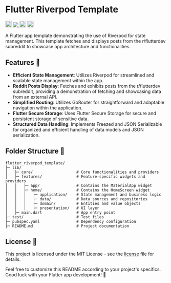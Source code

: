 # Flutter Riverpod Template

<p> 
  <img src="https://github.com/sunenvidiado-nx/flutter-riverpod-template/actions/workflows/test.yaml/badge.svg" height="20"/>
  <a href="https://codecov.io/gh/sunenvidiado-nx/flutter-riverpod-template" > 
    <img src="https://codecov.io/gh/sunenvidiado-nx/flutter-riverpod-template/branch/main/graph/badge.svg?token=PSV5VTSZAI"/> 
  </a>
  <img src="https://img.shields.io/badge/Flutter-%2302569B.svg?style=for-the-badge&logo=Flutter" height="20">
  <img src="https://img.shields.io/badge/Visual%20Studio%20Code-0078d7.svg?style=for-the-badge&logo=visual-studio-code&logoColor=white" height="20">
</p>

A Flutter app template demonstrating the use of Riverpod for state management. This template fetches and displays posts from the r/flutterdev subreddit to showcase app architecture and functionalities.

## Features 🚀

* **Efficient State Management**: Utilizes Riverpod for streamlined and scalable state management within the app.
* **Reddit Posts Display**: Fetches and exhibits posts from the r/flutterdev subreddit, providing a demonstration of fetching and showcasing data from an external API.
* **Simplified Routing**: Utilizes GoRouter for straightforward and adaptable navigation within the application.
* **Flutter Secure Storage**: Uses Flutter Secure Storage for secure and persistent storage of sensitive data.
* **Structured Data Handling**: Implements Freezed and JSON Serializable for organized and efficient handling of data models and JSON serialization.

## Folder Structure 📂

```
flutter_riverpod_template/
├─ lib/
│   ├─ core/                   # Core functionalities and providers
│   ├─ features/               # Feature-specific widgets and providers
│   │   ├─ app/                # Contains the MaterialApp widget
│   │   ├─ home/               # Contains the HomeScreen widget
│   │   │   ├─ application/    # State management and business logic
│   │   │   ├─ data/           # Data sources and repositories
│   │   │   ├─ domain/         # Entities and value objects
│   │   │   ├─ presentation/   # UI layer
│   ├─ main.dart               # App entry point 
├─ test/                       # Test files
├─ pubspec.yaml                # Dependency configuration
├─ README.md                   # Project documentation          
```

## License 📝

This project is licensed under the MIT License - see the [license](license) file for details.

Feel free to customize this README according to your project's specifics. Good luck with your Flutter app development! 🌟